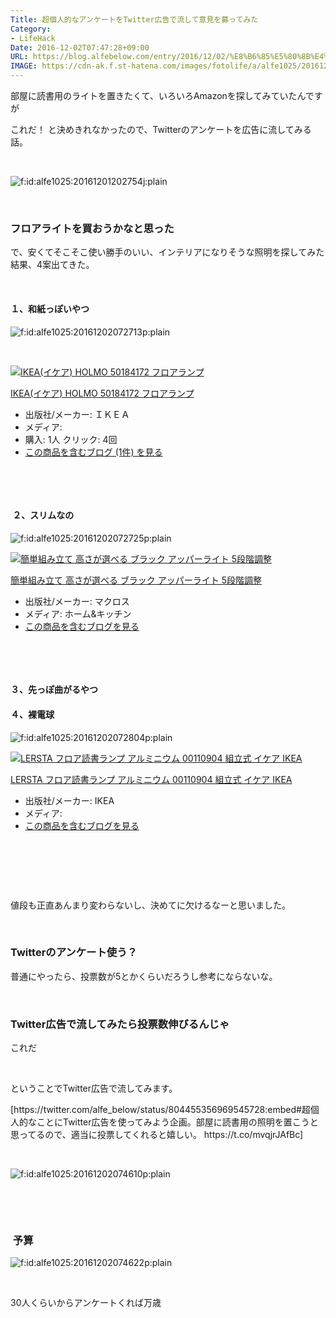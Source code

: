 ```yaml
---
Title: 超個人的なアンケートをTwitter広告で流して意見を募ってみた
Category:
- LifeHack
Date: 2016-12-02T07:47:28+09:00
URL: https://blog.alfebelow.com/entry/2016/12/02/%E8%B6%85%E5%80%8B%E4%BA%BA%E7%9A%84%E3%81%AA%E3%82%A2%E3%83%B3%E3%82%B1%E3%83%BC%E3%83%88%E3%82%92Twitter%E5%BA%83%E5%91%8A%E3%81%A7%E6%B5%81%E3%81%97%E3%81%A6%E6%84%8F%E8%A6%8B%E3%82%92%E5%8B%9F%E3%81%A3
IMAGE: https://cdn-ak.f.st-hatena.com/images/fotolife/a/alfe1025/20161201/20161201202754.jpg
---
```


<p>部屋に読書用のライトを置きたくて、いろいろAmazonを探してみていたんですが</p>
<p>これだ！ と決めきれなかったので、Twitterのアンケートを広告に流してみる話。</p>
<p> </p>
<p><img class="hatena-fotolife" title="f:id:alfe1025:20161201202754j:plain" src="https://cdn-ak.f.st-hatena.com/images/fotolife/a/alfe1025/20161201/20161201202754.jpg" alt="f:id:alfe1025:20161201202754j:plain" /></p>
<p> </p>

### フロアライトを買おうかなと思った

<p>で、安くてそこそこ使い勝手のいい、インテリアになりそうな照明を探してみた結果、4案出てきた。</p>
<p> </p>
<h4>１、和紙っぽいやつ</h4>
<p><img class="hatena-fotolife" title="f:id:alfe1025:20161202072713p:plain" src="https://cdn-ak.f.st-hatena.com/images/fotolife/a/alfe1025/20161202/20161202072713.png" alt="f:id:alfe1025:20161202072713p:plain" /></p>
<p> </p>
<div class="freezed">
<div class="hatena-asin-detail"><a href="http://www.amazon.co.jp/exec/obidos/ASIN/B005PUTLXW/ab1025-22/"><img class="hatena-asin-detail-image" title="IKEA(イケア) HOLMO 50184172 フロアランプ" src="http://ecx.images-amazon.com/images/I/31dlkQFgjAL._SL160_.jpg" alt="IKEA(イケア) HOLMO 50184172 フロアランプ" /></a>
<div class="hatena-asin-detail-info">
<p class="hatena-asin-detail-title"><a href="http://www.amazon.co.jp/exec/obidos/ASIN/B005PUTLXW/ab1025-22/">IKEA(イケア) HOLMO 50184172 フロアランプ</a></p>
<ul>
<li><span class="hatena-asin-detail-label">出版社/メーカー:</span> ＩＫＥＡ</li>
<li><span class="hatena-asin-detail-label">メディア:</span></li>
<li><span class="hatena-asin-detail-label">購入</span>: 1人 <span class="hatena-asin-detail-label">クリック</span>: 4回</li>
<li><a href="http://d.hatena.ne.jp/asin/B005PUTLXW/ab1025-22" target="_blank">この商品を含むブログ (1件) を見る</a></li>
</ul>
</div>
<div class="hatena-asin-detail-foot"> </div>
</div>
</div>
<p> </p>
<h4> ２、スリムなの</h4>
<p><img class="hatena-fotolife" title="f:id:alfe1025:20161202072725p:plain" src="https://cdn-ak.f.st-hatena.com/images/fotolife/a/alfe1025/20161202/20161202072725.png" alt="f:id:alfe1025:20161202072725p:plain" /></p>
<div class="freezed">
<div class="hatena-asin-detail"><a href="http://www.amazon.co.jp/exec/obidos/ASIN/B00XOH4TNK/ab1025-22/"><img class="hatena-asin-detail-image" title="簡単組み立て 高さが選べる ブラック アッパーライト 5段階調整" src="http://ecx.images-amazon.com/images/I/21soiBlL1DL._SL160_.jpg" alt="簡単組み立て 高さが選べる ブラック アッパーライト 5段階調整" /></a>
<div class="hatena-asin-detail-info">
<p class="hatena-asin-detail-title"><a href="http://www.amazon.co.jp/exec/obidos/ASIN/B00XOH4TNK/ab1025-22/">簡単組み立て 高さが選べる ブラック アッパーライト 5段階調整</a></p>
<ul>
<li><span class="hatena-asin-detail-label">出版社/メーカー:</span> マクロス</li>
<li><span class="hatena-asin-detail-label">メディア:</span> ホーム&amp;キッチン</li>
<li><a href="http://d.hatena.ne.jp/asin/B00XOH4TNK/ab1025-22" target="_blank">この商品を含むブログを見る</a></li>
</ul>
</div>
<div class="hatena-asin-detail-foot"> </div>
</div>
</div>
<p> </p>
<h4>３、先っぽ曲がるやつ</h4>
<h4>４、裸電球</h4>
<p><img class="hatena-fotolife" title="f:id:alfe1025:20161202072804p:plain" src="https://cdn-ak.f.st-hatena.com/images/fotolife/a/alfe1025/20161202/20161202072804.png" alt="f:id:alfe1025:20161202072804p:plain" /></p>
<div class="freezed">
<div class="hatena-asin-detail"><a href="http://www.amazon.co.jp/exec/obidos/ASIN/B005F5I0YI/ab1025-22/"><img class="hatena-asin-detail-image" title="LERSTA フロア読書ランプ アルミニウム 00110904 組立式 イケア IKEA" src="http://ecx.images-amazon.com/images/I/316OVgIYWeL._SL160_.jpg" alt="LERSTA フロア読書ランプ アルミニウム 00110904 組立式 イケア IKEA" /></a>
<div class="hatena-asin-detail-info">
<p class="hatena-asin-detail-title"><a href="http://www.amazon.co.jp/exec/obidos/ASIN/B005F5I0YI/ab1025-22/">LERSTA フロア読書ランプ アルミニウム 00110904 組立式 イケア IKEA</a></p>
<ul>
<li><span class="hatena-asin-detail-label">出版社/メーカー:</span> IKEA</li>
<li><span class="hatena-asin-detail-label">メディア:</span></li>
<li><a href="http://d.hatena.ne.jp/asin/B005F5I0YI/ab1025-22" target="_blank">この商品を含むブログを見る</a></li>
</ul>
</div>
<div class="hatena-asin-detail-foot"> </div>
</div>
</div>
<p> </p>
<p> </p>
<p>値段も正直あんまり変わらないし、決めてに欠けるなーと思いました。</p>
<p> </p>

### Twitterのアンケート使う？

<p>普通にやったら、投票数が5とかくらいだろうし参考にならないな。</p>
<p> </p>

### Twitter広告で流してみたら投票数伸びるんじゃ

<p>これだ</p>
<p> </p>
<p>ということでTwitter広告で流してみます。</p>
<p>[https://twitter.com/alfe_below/status/804455356969545728:embed#超個人的なことにTwitter広告を使ってみよう企画。部屋に読書用の照明を置こうと思ってるので、適当に投票してくれると嬉しい。 https://t.co/mvqjrJAfBc]</p>
<p> </p>
<p><img class="hatena-fotolife" title="f:id:alfe1025:20161202074610p:plain" src="https://cdn-ak.f.st-hatena.com/images/fotolife/a/alfe1025/20161202/20161202074610.png" alt="f:id:alfe1025:20161202074610p:plain" /></p>
<p> </p>
<p> </p>

###  予算

<p><img class="hatena-fotolife" title="f:id:alfe1025:20161202074622p:plain" src="https://cdn-ak.f.st-hatena.com/images/fotolife/a/alfe1025/20161202/20161202074622.png" alt="f:id:alfe1025:20161202074622p:plain" /></p>
<p> </p>
<p>30人くらいからアンケートくれば万歳</p>
<p> </p>
<p> </p>

